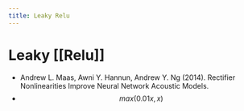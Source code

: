 ```yaml
---
title: Leaky Relu
---
```


# Leaky [[Relu]]
- Andrew L. Maas, Awni Y. Hannun, Andrew Y. Ng (2014). Rectifier Nonlinearities Improve Neural Network Acoustic Models.
- $$max(0.01x,x)$$










































